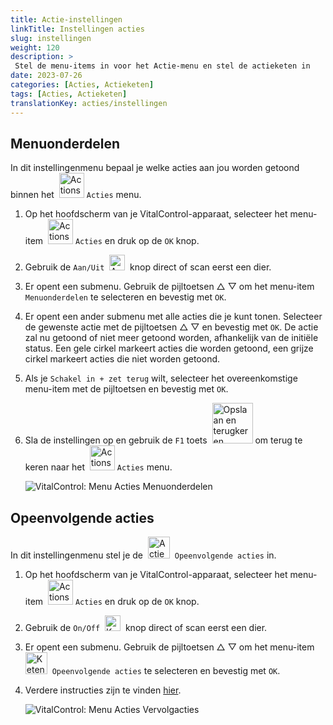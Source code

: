 ```yaml
---
title: Actie-instellingen
linkTitle: Instellingen acties
slug: instellingen
weight: 120
description: >
 Stel de menu-items in voor het Actie-menu en stel de actieketen in
date: 2023-07-26
categories: [Acties, Actieketen]
tags: [Acties, Actieketen]
translationKey: acties/instellingen
---
```

## Menuonderdelen

In dit instellingenmenu bepaal je welke acties aan jou worden getoond binnen het &nbsp;<img src="/icons/actions.svg" width="40" align="bottom" alt="Actions" /> `Acties` menu.

1. Op het hoofdscherm van je VitalControl-apparaat, selecteer het menu-item &nbsp;<img src="/icons/actions.svg" width="40" align="bottom" alt="Actions" /> `Acties` en druk op de `OK` knop.

2. Gebruik de `Aan/Uit` &nbsp;<img src="/icons/gear.svg" width="25" align="bottom" alt="Actieketen" />&nbsp; knop direct of scan eerst een dier.

3. Er opent een submenu. Gebruik de pijltoetsen △ ▽ om het menu-item `Menuonderdelen` te selecteren en bevestig met `OK`.

4. Er opent een ander submenu met alle acties die je kunt tonen. Selecteer de gewenste actie met de pijltoetsen △ ▽ en bevestig met `OK`. De actie zal nu getoond of niet meer getoond worden, afhankelijk van de initiële status. Een gele cirkel markeert acties die worden getoond, een grijze cirkel markeert acties die niet worden getoond.

5. Als je `Schakel in + zet terug` wilt, selecteer het overeenkomstige menu-item met de pijltoetsen en bevestig met `OK`.

6. Sla de instellingen op en gebruik de `F1` toets &nbsp;<img src="/icons/footer/save_exit.svg" width="65" align="bottom" alt="Opslaan en terugkeren" /> om terug te keren naar het &nbsp;<img src="/icons/actions.svg" width="40" align="bottom" alt="Actions" /> `Acties` menu.

    ![VitalControl: Menu Acties Menuonderdelen](../images/menu.png "Menuonderdelen")

## Opeenvolgende acties

In dit instellingenmenu stel je de &nbsp;<img src="/icons/actions/action-chain.svg" width="35" align="bottom" alt="Actieketen" />&nbsp; `Opeenvolgende acties` in.

1. Op het hoofdscherm van je VitalControl-apparaat, selecteer het menu-item &nbsp;<img src="/icons/actions.svg" width="40" align="bottom" alt="Actions" /> `Acties` en druk op de `OK` knop.

2. Gebruik de `On/Off` &nbsp;<img src="/icons/gear.svg" width="25" align="bottom" alt="Keten van acties" />&nbsp; knop direct of scan eerst een dier.

3. Er opent een submenu. Gebruik de pijltoetsen △ ▽ om het menu-item &nbsp;<img src="/icons/actions/action-chain.svg" width="35" align="bottom" alt="Keten van acties" />&nbsp; `Opeenvolgende acties` te selecteren en bevestig met `OK`.

4. Verdere instructies zijn te vinden [hier](/nl/docs/chain-of-actions/#set-chain-of-actions).

    ![VitalControl: Menu Acties Vervolgacties](../images/chainofactions.png "Opeenvolgende acties")
